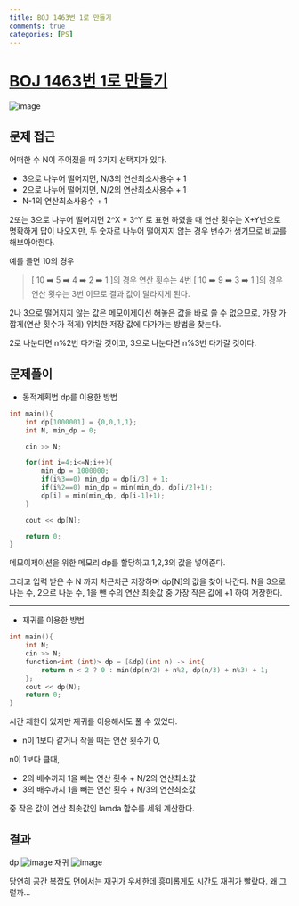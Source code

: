 ```yaml
---
title: BOJ 1463번 1로 만들기
comments: true
categories: [PS]
---
```


# [BOJ 1463번 1로 만들기](https://www.acmicpc.net/problem/1463)


<img src="https://i.ibb.co/swym6dB/image.png" alt="image" border="0">

문제 접근
---
어떠한 수 N이 주어졌을 때 3가지 선택지가 있다.
- 3으로 나누어 떨어지면, N/3의 연산최소사용수 + 1
- 2으로 나누어 떨어지면, N/2의 연산최소사용수 + 1
- N-1의 연산최소사용수 + 1

2또는 3으로 나누어 떨어지면 2^X * 3^Y 로 표현 하였을 때 연산 횟수는 X+Y번으로 명확하게 답이 나오지만,
두 숫자로 나누어 떨어지지 않는 경우 변수가 생기므로 비교를 해보아야한다.

예를 들면 10의 경우 
>[ 10 ➡️ 5 ➡️ 4 ➡️ 2 ➡️ 1 ]의 경우 연산 횟수는 4번
>[ 10 ➡️ 9 ➡️ 3 ➡️ 1 ]의 경우 연산 횟수는 3번
이므로 결과 값이 달라지게 된다.

2나 3으로 떨어지지 않는 값은 메모이제이션 해놓은 값을 바로 쓸 수 없으므로,
가장 가깝게(연산 횟수가 적게) 위치한 저장 값에 다가가는 방법을 찾는다.

2로 나눈다면 n%2번 다가갈 것이고, 3으로 나눈다면 n%3번 다가갈 것이다.

문제풀이
---
- 동적계획법 dp를 이용한 방법

```cpp
int main(){
    int dp[1000001] = {0,0,1,1};
    int N, min_dp = 0;

    cin >> N;

    for(int i=4;i<=N;i++){
        min_dp = 1000000;
        if(i%3==0) min_dp = dp[i/3] + 1;
        if(i%2==0) min_dp = min(min_dp, dp[i/2]+1);
        dp[i] = min(min_dp, dp[i-1]+1);
    }

    cout << dp[N];

    return 0;
}
```
메모이제이션을 위한 메모리 dp를 할당하고 1,2,3의 값을 넣어준다.

그리고 입력 받은 수 N 까지 차근차근 저장하며 dp[N]의 값을 찾아 나간다.
N을 3으로 나눈 수, 2으로 나눈 수, 1을 뺀 수의 연산 최솟값 중 가장 작은 값에 +1 하여 저장한다.

<hr>

- 재귀를 이용한 방법
```cpp
int main(){
    int N;
    cin >> N;
    function<int (int)> dp = [&dp](int n) -> int{ 
        return n < 2 ? 0 : min(dp(n/2) + n%2, dp(n/3) + n%3) + 1; 
    };
    cout << dp(N);
    return 0;
}
```

시간 제한이 있지만 재귀를 이용해서도 풀 수 있었다. 

- n이 1보다 같거나 작을 때는 연산 횟수가 0,

n이 1보다 클때,
- 2의 배수까지 1을 빼는 연산 횟수 + N/2의 연산최소값
- 3의 배수까지 1을 빼는 연산 횟수 + N/3의 연산최소값

중 작은 값이 연산 최솟값인 lamda 함수를 세워 계산한다.


결과
---
dp
<img src="https://i.ibb.co/mqVfgyf/image.png" alt="image" border="0">
재귀
<img src="https://i.ibb.co/PQKxw9D/image.png" alt="image" border="0">

당연히 공간 복잡도 면에서는 재귀가 우세한데 흥미롭게도 시간도 재귀가 빨랐다. 왜 그럴까...
